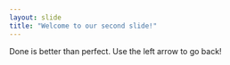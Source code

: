 ```yaml
---
layout: slide
title: "Welcome to our second slide!"
---
```

Done is better than perfect.
Use the left arrow to go back!